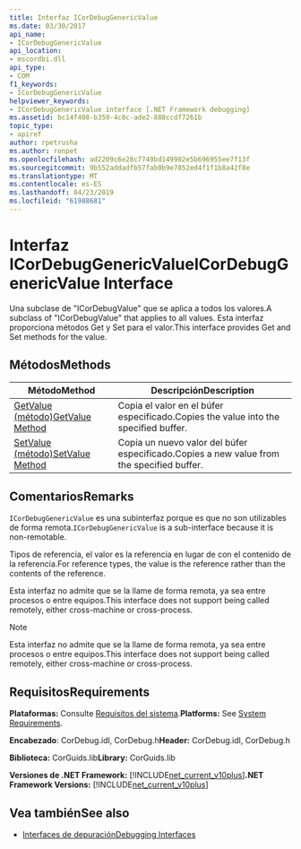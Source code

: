 ```yaml
---
title: Interfaz ICorDebugGenericValue
ms.date: 03/30/2017
api_name:
- ICorDebugGenericValue
api_location:
- mscordbi.dll
api_type:
- COM
f1_keywords:
- ICorDebugGenericValue
helpviewer_keywords:
- ICorDebugGenericValue interface [.NET Framework debugging]
ms.assetid: bc14f408-b359-4c8c-ade2-888ccdf7261b
topic_type:
- apiref
author: rpetrusha
ms.author: ronpet
ms.openlocfilehash: ad2209c6e28c7749bd149902e5b696955ee7f13f
ms.sourcegitcommit: 9b552addadfb57fab0b9e7852ed4f1f1b8a42f8e
ms.translationtype: MT
ms.contentlocale: es-ES
ms.lasthandoff: 04/23/2019
ms.locfileid: "61988681"
---
```

# <a name="icordebuggenericvalue-interface"></a><span data-ttu-id="7fea5-102">Interfaz ICorDebugGenericValue</span><span class="sxs-lookup"><span data-stu-id="7fea5-102">ICorDebugGenericValue Interface</span></span>

<span data-ttu-id="7fea5-103">Una subclase de "ICorDebugValue" que se aplica a todos los valores.</span><span class="sxs-lookup"><span data-stu-id="7fea5-103">A subclass of "ICorDebugValue" that applies to all values.</span></span> <span data-ttu-id="7fea5-104">Esta interfaz proporciona métodos Get y Set para el valor.</span><span class="sxs-lookup"><span data-stu-id="7fea5-104">This interface provides Get and Set methods for the value.</span></span>  
  
## <a name="methods"></a><span data-ttu-id="7fea5-105">Métodos</span><span class="sxs-lookup"><span data-stu-id="7fea5-105">Methods</span></span>  
  
|<span data-ttu-id="7fea5-106">Método</span><span class="sxs-lookup"><span data-stu-id="7fea5-106">Method</span></span>|<span data-ttu-id="7fea5-107">Descripción</span><span class="sxs-lookup"><span data-stu-id="7fea5-107">Description</span></span>|  
|------------|-----------------|  
|[<span data-ttu-id="7fea5-108">GetValue (método)</span><span class="sxs-lookup"><span data-stu-id="7fea5-108">GetValue Method</span></span>](../../../../docs/framework/unmanaged-api/debugging/icordebuggenericvalue-getvalue-method.md)|<span data-ttu-id="7fea5-109">Copia el valor en el búfer especificado.</span><span class="sxs-lookup"><span data-stu-id="7fea5-109">Copies the value into the specified buffer.</span></span>|  
|[<span data-ttu-id="7fea5-110">SetValue (método)</span><span class="sxs-lookup"><span data-stu-id="7fea5-110">SetValue Method</span></span>](../../../../docs/framework/unmanaged-api/debugging/icordebuggenericvalue-setvalue-method.md)|<span data-ttu-id="7fea5-111">Copia un nuevo valor del búfer especificado.</span><span class="sxs-lookup"><span data-stu-id="7fea5-111">Copies a new value from the specified buffer.</span></span>|  
  
## <a name="remarks"></a><span data-ttu-id="7fea5-112">Comentarios</span><span class="sxs-lookup"><span data-stu-id="7fea5-112">Remarks</span></span>  
 <span data-ttu-id="7fea5-113">`ICorDebugGenericValue` es una subinterfaz porque es que no son utilizables de forma remota.</span><span class="sxs-lookup"><span data-stu-id="7fea5-113">`ICorDebugGenericValue` is a sub-interface because it is non-remotable.</span></span>  
  
 <span data-ttu-id="7fea5-114">Tipos de referencia, el valor es la referencia en lugar de con el contenido de la referencia.</span><span class="sxs-lookup"><span data-stu-id="7fea5-114">For reference types, the value is the reference rather than the contents of the reference.</span></span>  
  
 <span data-ttu-id="7fea5-115">Esta interfaz no admite que se la llame de forma remota, ya sea entre procesos o entre equipos.</span><span class="sxs-lookup"><span data-stu-id="7fea5-115">This interface does not support being called remotely, either cross-machine or cross-process.</span></span>  
  
> [!NOTE]
>  <span data-ttu-id="7fea5-116">Esta interfaz no admite que se la llame de forma remota, ya sea entre procesos o entre equipos.</span><span class="sxs-lookup"><span data-stu-id="7fea5-116">This interface does not support being called remotely, either cross-machine or cross-process.</span></span>  
  
## <a name="requirements"></a><span data-ttu-id="7fea5-117">Requisitos</span><span class="sxs-lookup"><span data-stu-id="7fea5-117">Requirements</span></span>  
 <span data-ttu-id="7fea5-118">**Plataformas:** Consulte [Requisitos del sistema](../../../../docs/framework/get-started/system-requirements.md).</span><span class="sxs-lookup"><span data-stu-id="7fea5-118">**Platforms:** See [System Requirements](../../../../docs/framework/get-started/system-requirements.md).</span></span>  
  
 <span data-ttu-id="7fea5-119">**Encabezado**: CorDebug.idl, CorDebug.h</span><span class="sxs-lookup"><span data-stu-id="7fea5-119">**Header:** CorDebug.idl, CorDebug.h</span></span>  
  
 <span data-ttu-id="7fea5-120">**Biblioteca:** CorGuids.lib</span><span class="sxs-lookup"><span data-stu-id="7fea5-120">**Library:** CorGuids.lib</span></span>  
  
 <span data-ttu-id="7fea5-121">**Versiones de .NET Framework:** [!INCLUDE[net_current_v10plus](../../../../includes/net-current-v10plus-md.md)]</span><span class="sxs-lookup"><span data-stu-id="7fea5-121">**.NET Framework Versions:** [!INCLUDE[net_current_v10plus](../../../../includes/net-current-v10plus-md.md)]</span></span>  
  
## <a name="see-also"></a><span data-ttu-id="7fea5-122">Vea también</span><span class="sxs-lookup"><span data-stu-id="7fea5-122">See also</span></span>

- [<span data-ttu-id="7fea5-123">Interfaces de depuración</span><span class="sxs-lookup"><span data-stu-id="7fea5-123">Debugging Interfaces</span></span>](../../../../docs/framework/unmanaged-api/debugging/debugging-interfaces.md)
